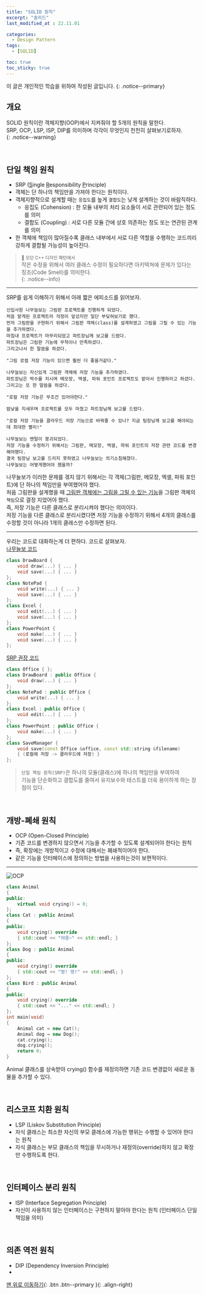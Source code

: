 ```yaml
---
title: "SOLID 원칙"
excerpt: "솔리드"
last_modified_at : 22.11.01

categories:
  - Design Pattern
tags:
  - [SOLID]

toc: true
toc_sticky: true
---
```

이 글은 개인적인 학습을 위하여 작성된 글입니다.
{: .notice--primary}  

## 개요

SOLID 원칙이란 객체지향(OOP)에서 지켜줘야 할 5개의 원칙을 말한다.  
SRP, OCP, LSP, ISP, DIP를 의미하며 각각이 무엇인지 천천히 살펴보기로하자.  
{: .notice--warning}  

<br>

## 단일 책임 원칙  
- SRP (<u>S</u>ingle <u>R</u>esponsibility <u>P</u>rinciple)
- 객체는 단 하나의 책임만을 가져야 한다는 원칙이다.  
- 객체지향적으로 설계할 때는 `응집도`를 높게 `결합도`는 낮게 설계하는 것이 바람직하다.  
    - 응집도 (Cohension) : 한 모듈 내부의 처리 요소들이 서로 관련되어 있는 정도를 의미  
    - 결합도 (Coupling) : 서로 다른 모듈 간에 상호 의존하는 정도 또는 연관된 관계를 의미  
- 한 객체에 책임이 많아질수록 클래스 내부에서 서로 다른 역할을 수행하는 코드끼리 강하게 결합될 가능성이 높아진다.  

> <small>📖 모던 C++ 디자인 패턴에서</small>  
> 작은 수정을 위해서 여러 클래스 수정이 필요하다면 아키텍쳐에 문제가 있다는 징조(Code Smell)를 의미한다.  
{: .notice--info} 

***
SRP를 쉽게 이해하기 위해서 아래 짧은 에피소드를 읽어보자.  

    신입사원 나무늘보는 그림판 프로젝트를 진행하게 되었다.
    처음 맡게된 프로젝트라 걱정이 앞섰지만 일단 부딪혀보기로 했다.
    먼저 그림판을 구현하기 위해서 그림판 객체(class)를 설계하였고 그림을 그릴 수 있는 기능을 추가하였다.
    마침내 프로젝트가 마무리되었고 파트장님께 보고를 드렸다.
    파트장님은 그림판 기능에 무척이나 만족하셨다.
    그리고나서 한 말씀을 하셨다.

    "그림 로컬 저장 기능이 있으면 훨씬 더 좋을거같다."

    나무늘보는 자신있게 그림판 객체에 저장 기능을 추가하였다.
    파트장님은 박수를 치시며 메모장, 엑셀, 파워 포인트 프로젝트도 맡아서 진행하라고 하셨다.
    그리고는 또 한 말씀을 하셨다.

    "로컬 저장 기능은 무조건 있어야한다."

    밤낮을 지새우며 프로젝트를 모두 마쳤고 파트장님께 보고를 드렸다.

    "로컬 저장 기능을 클라우드 저장 기능으로 바꿔줄 수 있나? 지금 팀장님께 보고를 해야되는데 최대한 빨리!"

    나무늘보는 멘탈이 붕괴되었다. 
    저장 기능을 수정하기 위해서는 그림판, 메모장, 엑셀, 파워 포인트의 저장 관련 코드를 변경해야됐다.
    결국 팀장님 보고를 드리지 못하였고 나무늘보는 의기소침해졌다.
    나무늘보는 어떻게했어야 했을까?

나무늘보가 이러한 문제를 겪지 않기 위해서는 각 객체(그림판, 메모장, 엑셀, 파워 포인트)에 단 하나의 책임만을 부여했어야 했다.  
처음 그림판을 설계했을 때 <u>그림판 객체에는 그림을 그릴 수 있는 기능</u>을 그림판 객체의 `책임`으로 결정 지었어야 했다.  
즉, 저장 기능은 다른 클래스로 분리시켜야 했다는 의미이다.  
저장 기능을 다른 클래스로 분리시켰다면 저장 기능을 수정하기 위해서 4개의 클래스를 수정할 것이 아니라 1개의 클래스만 수정하면 된다.  

***
우리는 코드로 대화하는게 더 편하다. 코드로 살펴보자.  
<u>나무늘보 코드</u>
```cpp
class DrawBoard {
    void draw(...) { ... }
    void save(...) { ... }
};
class NotePad {
    void write(...) { ... }
    void save(...) { ... }
};
class Excel {
    void edit(...) { ... }
    void save(...) { ... }
};
class PowerPoint {
    void make(...) { ... }
    void save(...) { ... } 
};
```
<u>SRP 권장 코드</u>
```cpp
class Office { };
class DrawBoard : public Office {
    void draw(...) { ... }
};
class NotePad : public Office {
    void write(...) { ... }
};
class Excel : public Office {
    void edit(...) { ... }
};
class PowerPoint : public Office {
    void make(...) { ... }
};
class SaveManager {
    void save(const Office &office, const std::string &filename)
    { (로컬에 저장 -> 클라우드에 저장) }
};
```

> `단일 책임 원칙(SRP)`은 하나의 모듈(클래스)에 하나의 책임만을 부여하여  
> 기능을 단순화하고 결합도를 줄여서 유지보수와 테스트를 더욱 용이하게 하는 장점이 있다.  

<br>  

## 개방-폐쇄 원칙  
- OCP (Open-Closed Principle)  
- 기존 코드를 변경하지 않으면서 기능을 추가할 수 있도록 설계되어야 한다는 원칙  
- 즉, 확장에는 개방적이고 수정에 대해서는 폐쇄적이어야 한다.  
- 같은 기능을 인터페이스에 정의하는 방법을 사용하는것이 보편적이다.  

***
![OCP](https://user-images.githubusercontent.com/38198388/198814247-9d89b454-651c-43f7-839c-53ce9087b884.png)
```cpp
class Animal
{
public:
    virtual void crying() = 0;
};
class Cat : public Animal
{
public:
    void crying() override 
    { std::cout << "야옹~" << std::endl; }
};
class Dog : public Animal
{
public:
    void crying() override
    { std::cout << "멍! 멍!" << std::endl; }
};
class Bird : public Animal
{
public:
    void crying() override
    { std::cout << "..." << std::endl; }
};
int main(void)
{
    Animal cat = new Cat();
    Animal dog = new Dog();
    cat.crying();
    dog.crying();
    return 0;
}
```
Animal 클래스를 상속받아 crying() 함수를 재정의하면 기존 코드 변경없이 새로운 동물을 추가할 수 있다.  
  
<br>  

## 리스코프 치환 원칙  
- LSP (Liskov Substitution Principle)  
- 자식 클래스는 최소한 자신의 부모 클래스에 가능한 행위는 수행할 수 있어야 한다는 원칙  
- 자식 클래스는 부모 클래스의 책임을 무시하거나 재정의(override)하지 않고 확장만 수행하도록 한다.   
  
<br>  

## 인터페이스 분리 원칙  
- ISP (Interface Segregation Principle)  
- 자신이 사용하지 않는 인터페이스는 구현하지 말아야 한다는 원칙 (인터페이스 단일 책임을 의미)  

<br>  

## 의존 역전 원칙  
- DIP (Dependency Inversion Principle)  
- 



[맨 위로 이동하기](#){: .btn .btn--primary }{: .align-right}